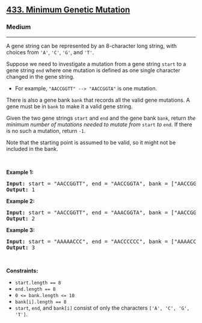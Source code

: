 <h2><a href="https://leetcode.com/problems/minimum-genetic-mutation/">433. Minimum Genetic Mutation</a></h2><h3>Medium</h3><hr><div><p>A gene string can be represented by an 8-character long string, with choices from <code>'A'</code>, <code>'C'</code>, <code>'G'</code>, and <code>'T'</code>.</p>

<p>Suppose we need to investigate a mutation from a gene string <code>start</code> to a gene string <code>end</code> where one mutation is defined as one single character changed in the gene string.</p>

<ul>
	<li>For example, <code>"AACCGGTT" --&gt; "AACCGGTA"</code> is one mutation.</li>
</ul>

<p>There is also a gene bank <code>bank</code> that records all the valid gene mutations. A gene must be in <code>bank</code> to make it a valid gene string.</p>

<p>Given the two gene strings <code>start</code> and <code>end</code> and the gene bank <code>bank</code>, return <em>the minimum number of mutations needed to mutate from </em><code>start</code><em> to </em><code>end</code>. If there is no such a mutation, return <code>-1</code>.</p>

<p>Note that the starting point is assumed to be valid, so it might not be included in the bank.</p>

<p>&nbsp;</p>
<p><strong class="example">Example 1:</strong></p>

<pre style="position: relative;"><strong>Input:</strong> start = "AACCGGTT", end = "AACCGGTA", bank = ["AACCGGTA"]
<strong>Output:</strong> 1
<div class="open_grepper_editor" title="Edit &amp; Save To Grepper"></div></pre>

<p><strong class="example">Example 2:</strong></p>

<pre style="position: relative;"><strong>Input:</strong> start = "AACCGGTT", end = "AAACGGTA", bank = ["AACCGGTA","AACCGCTA","AAACGGTA"]
<strong>Output:</strong> 2
<div class="open_grepper_editor" title="Edit &amp; Save To Grepper"></div></pre>

<p><strong class="example">Example 3:</strong></p>

<pre style="position: relative;"><strong>Input:</strong> start = "AAAAACCC", end = "AACCCCCC", bank = ["AAAACCCC","AAACCCCC","AACCCCCC"]
<strong>Output:</strong> 3
<div class="open_grepper_editor" title="Edit &amp; Save To Grepper"></div></pre>

<p>&nbsp;</p>
<p><strong>Constraints:</strong></p>

<ul>
	<li><code>start.length == 8</code></li>
	<li><code>end.length == 8</code></li>
	<li><code>0 &lt;= bank.length &lt;= 10</code></li>
	<li><code>bank[i].length == 8</code></li>
	<li><code>start</code>, <code>end</code>, and <code>bank[i]</code> consist of only the characters <code>['A', 'C', 'G', 'T']</code>.</li>
</ul>
</div>